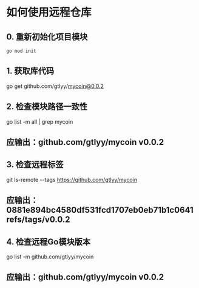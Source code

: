 # 如何使用远程仓库

## 0. 重新初始化项目模块
```
go mod init
```

## 1. 获取库代码
go get github.com/gtlyy/mycoin@0.0.2

## 2. 检查模块路径一致性
go list -m all | grep mycoin
## 应输出：github.com/gtlyy/mycoin v0.0.2

## 3. 检查远程标签
git ls-remote --tags https://github.com/gtlyy/mycoin
## 应输出：0881e894bc4580df531fcd1707eb0eb71b1c0641	refs/tags/v0.0.2

## 4. 检查远程Go模块版本
go list -m github.com/gtlyy/mycoin
## 应输出：github.com/gtlyy/mycoin v0.0.2
